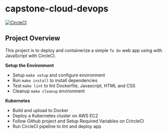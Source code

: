 # capstone-cloud-devops

[![CircleCI](https://circleci.com/gh/nullobsidian/capstone-cloud-devops/tree/main.svg?style=svg)](https://circleci.com/gh/nullobsidian/capstone-cloud-devops/tree/main)

## Project Overview

This project is to deploy and containerize a simple `To Do` web app using with JavaScript with CircleCI. 

**Setup the Environment**
- Setup `make setup` and configure environment
- Run `make install` to install dependencies
- Test `make lint` to lint Dockerfile, Javascript, HTML and CSS
- Cleanup `make cleanup` environment

**Kubernetes**
- Build and upload to Docker
- Deploy a Kubernetes cluster on AWS EC2
- Follow Github project and Setup Required Variables on CrircleCI
- Run CircleCI pipeline to lint and deploy app
